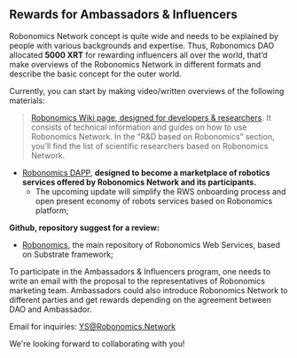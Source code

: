 ## Rewards for Ambassadors & Influencers

Robonomics Network concept is quite wide and needs to be explained by people with various backgrounds and expertise. 
Thus, Robonomics DAO allocated **5000 XRT** for rewarding influencers all over the world, that’d make overviews of the Robonomics Network in different formats and describe the basic concept for the outer world.

Currently, you can start by making video/written overviews of the following materials:

> [Robonomics Wiki page, designed for developers & researchers](https://wiki.robonomics.network/docs/r-and-d-based-on-robonomics-network/). It consists of technical information and guides on how to use Robonomics Network. 
In the “R&D based on Robonomics” section, you’ll find the list of scientific researchers based on Robonomics Network.

* [Robonomics DAPP](https://dapp.robonomics.network/#/), **designed to become a marketplace of robotics services offered by Robonomics Network and its participants.** 
  * The upcoming update will simplify the RWS onboarding process and open present economy of robots services based on Robonomics platform;

**Github, repository suggest for a review:**

  * [Robonomics](https://github.com/airalab/robonomics), the main repository of Robonomics Web Services, based on Substrate framework;


To participate in the Ambassadors & Influencers program, one needs to write an email with the proposal to the representatives of Robonomics marketing team.
Ambassadors could also introduce Robonomics Network to different parties and get rewards depending on the agreement between DAO and Ambassador.

Email for inquiries:
YS@Robonomics.Network

We're looking forward to collaborating with you!
